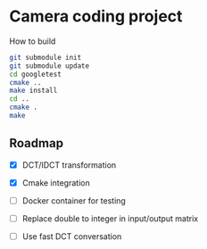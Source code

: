 # Camera coding project

How to build
```bash
git submodule init
git submodule update
cd googletest
cmake ..
make install
cd ..
cmake .
make
```

## Roadmap
- [x] DCT/IDCT transformation
- [x] Cmake integration
- [ ] Docker container for testing
- [ ] Replace double to integer in input/output matrix
- [ ] Use fast DCT conversation

